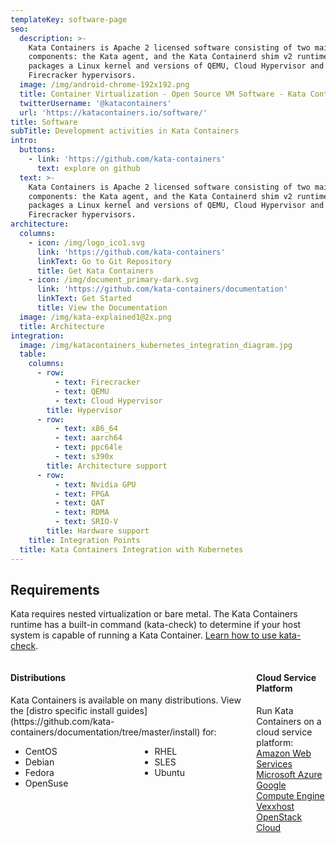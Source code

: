 ```yaml
---
templateKey: software-page
seo:
  description: >-
    Kata Containers is Apache 2 licensed software consisting of two main
    components: the Kata agent, and the Kata Containerd shim v2 runtime. It also
    packages a Linux kernel and versions of QEMU, Cloud Hypervisor and
    Firecracker hypervisors.
  image: /img/android-chrome-192x192.png
  title: Container Virtualization - Open Source VM Software - Kata Containers
  twitterUsername: '@katacontainers'
  url: 'https://katacontainers.io/software/'
title: Software
subTitle: Development activities in Kata Containers
intro:
  buttons:
    - link: 'https://github.com/kata-containers'
      text: explore on github
  text: >-
    Kata Containers is Apache 2 licensed software consisting of two main
    components: the Kata agent, and the Kata Containerd shim v2 runtime. It also
    packages a Linux kernel and versions of QEMU, Cloud Hypervisor and
    Firecracker hypervisors.
architecture:
  columns:
    - icon: /img/logo_ico1.svg
      link: 'https://github.com/kata-containers'
      linkText: Go to Git Repository
      title: Get Kata Containers
    - icon: /img/document_primary-dark.svg
      link: 'https://github.com/kata-containers/documentation'
      linkText: Get Started
      title: View the Documentation
  image: /img/kata-explained1@2x.png
  title: Architecture
integration:
  image: /img/katacontainers_kubernetes_integration_diagram.jpg
  table:
    columns:
      - row:
          - text: Firecracker
          - text: QEMU
          - text: Cloud Hypervisor
        title: Hypervisor
      - row:
          - text: x86_64
          - text: aarch64
          - text: ppc64le
          - text: s390x
        title: Architecture support
      - row:
          - text: Nvidia GPU
          - text: FPGA
          - text: QAT
          - text: RDMA
          - text: SRIO-V
        title: Hardware support
    title: Integration Points
  title: Kata Containers Integration with Kubernetes
---
```


## Requirements

Kata requires nested virtualization or bare metal. The Kata Containers runtime has a built-in command (kata-check) to 
determine if your host system is capable of running a Kata Container. [Learn how to use kata-check](http://bit.ly/katacheck).

<div class="columns">
  <div class="column">
    <div class="box is-primary-blue">
      <h4 class="box-title">Distributions</h4> 
      <div class="box-entry">
        Kata Containers is available on many distributions. View the [distro specific install guides](https://github.com/kata-containers/documentation/tree/master/install) for: <br /> 
        <div class="columns">
          <div class="column">
            <ul>
              <li>CentOS</li>
              <li>Debian</li>
              <li>Fedora</li>
              <li>OpenSuse</li>
            </ul>
          </div> 
          <div class="column">
            <ul>
              <li>RHEL</li>
              <li>SLES</li>
              <li>Ubuntu</li>
            </ul>
          </div>
        </div>
      </div> 
      <div class="box-actions"></div>
    </div>
  </div> 
  <div class="column">
    <div class="box is-primary-blue">
      <h4 class="box-title">Cloud Service Platform</h4> 
      <div class="box-entry">
        Run Kata Containers on a cloud service platform:
      <div class="columns">
        <div class="column">
          <a href="https://aws.amazon.com/" target="_blank">Amazon Web Services</a><br/> 
          <a href="https://azure.microsoft.com/" target="_blank">Microsoft Azure</a><br/> 
          <a href="https://cloud.google.com/compute/" target="_blank">Google Compute Engine</a><br/> 
          <a href="https://vexxhost.com/" target="_blank">Vexxhost OpenStack Cloud</a><br/>
          <br/><br/>
        </div>
      </div>
    </div> 
    <div class="box-actions"></div>
    </div>
  </div>
</div>


